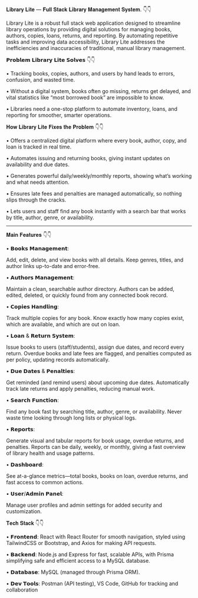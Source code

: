 𝐋𝐢𝐛𝐫𝐚𝐫𝐲 𝐋𝐢𝐭𝐞 — 𝐅𝐮𝐥𝐥 𝐒𝐭𝐚𝐜𝐤 𝐋𝐢𝐛𝐫𝐚𝐫𝐲 𝐌𝐚𝐧𝐚𝐠𝐞𝐦𝐞𝐧𝐭 𝐒𝐲𝐬𝐭𝐞𝐦. 👇👇

Library Lite is a robust full stack web application designed to streamline library operations by providing digital solutions for managing books, authors, copies, loans, returns, and reporting. By automating repetitive tasks and improving data accessibility, Library Lite addresses the inefficiencies and inaccuracies of traditional, manual library management.

𝗣𝗿𝗼𝗯𝗹𝗲𝗺 𝗟𝗶𝗯𝗿𝗮𝗿𝘆 𝗟𝗶𝘁𝗲 𝗦𝗼𝗹𝘃𝗲𝘀 👇👇

•⁠  ⁠Tracking books, copies, authors, and users by hand leads to errors, confusion, and wasted time.

•⁠  ⁠Without a digital system, books often go missing, returns get delayed, and vital statistics like “most borrowed book” are impossible to know.

•⁠  ⁠Libraries need a one-stop platform to automate inventory, loans, and reporting for smoother, smarter operations. 

𝐇𝐨𝐰 𝐋𝐢𝐛𝐫𝐚𝐫𝐲 𝐋𝐢𝐭𝐞 𝐅𝐢𝐱𝐞𝐬 𝐭𝐡𝐞 𝐏𝐫𝐨𝐛𝐥𝐞𝐦 👇👇

•⁠  ⁠Offers a centralized digital platform where every book, author, copy, and loan is tracked in real time.

•⁠  ⁠Automates issuing and returning books, giving instant updates on availability and due dates.

•⁠  ⁠Generates powerful daily/weekly/monthly reports, showing what’s working and what needs attention.

•⁠  ⁠Ensures late fees and penalties are managed automatically, so nothing slips through the cracks.

•⁠  ⁠Lets users and staff find any book instantly with a search bar that works by title, author, genre, or availability.

---
𝐌𝐚𝐢𝐧 𝐅𝐞𝐚𝐭𝐮𝐫𝐞𝐬 👇👇

•⁠  ⁠𝗕𝗼𝗼𝗸𝘀 𝗠𝗮𝗻𝗮𝗴𝗲𝗺𝗲𝗻𝘁:

Add, edit, delete, and view books with all details. Keep genres, titles, and author links up-to-date and error-free.

•⁠  𝗔𝘂𝘁𝗵𝗼𝗿𝘀 𝗠𝗮𝗻𝗮𝗴𝗲𝗺𝗲𝗻𝘁:

Maintain a clean, searchable author directory. Authors can be added, edited, deleted, or quickly found from any connected book record.

•⁠  ⁠𝗖𝗼𝗽𝗶𝗲𝘀 𝗛𝗮𝗻𝗱𝗹𝗶𝗻𝗴:

Track multiple copies for any book. Know exactly how many copies exist, which are available, and which are out on loan.

•⁠  ⁠𝗟𝗼𝗮𝗻 & 𝗥𝗲𝘁𝘂𝗿𝗻 𝗦𝘆𝘀𝘁𝗲𝗺:

Issue books to users (staff/students), assign due dates, and record every return. Overdue books and late fees are flagged, and penalties computed as per policy, updating records automatically.

•⁠  ⁠𝗗𝘂𝗲 𝗗𝗮𝘁𝗲𝘀 & 𝗣𝗲𝗻𝗮𝗹𝘁𝗶𝗲𝘀:

Get reminded (and remind users) about upcoming due dates. Automatically track late returns and apply penalties, reducing manual work.

•⁠  𝗦𝗲𝗮𝗿𝗰𝗵 𝗙𝘂𝗻𝗰𝘁𝗶𝗼𝗻:

Find any book fast by searching title, author, genre, or availability. Never waste time looking through long lists or physical logs.

•⁠  ⁠𝗥𝗲𝗽𝗼𝗿𝘁𝘀:

Generate visual and tabular reports for book usage, overdue returns, and penalties. Reports can be daily, weekly, or monthly, giving a fast overview of library health and usage patterns.

•⁠  ⁠𝗗𝗮𝘀𝗵𝗯𝗼𝗮𝗿𝗱:

See at-a-glance metrics—total books, books on loan, overdue returns, and fast access to common actions.

•⁠  ⁠𝗨𝘀𝗲𝗿/𝗔𝗱𝗺𝗶𝗻 𝗣𝗮𝗻𝗲𝗹:

Manage user profiles and admin settings for added security and customization.


𝐓𝐞𝐜𝐡 𝐒𝐭𝐚𝐜𝐤 👇👇

•⁠  ⁠𝗙𝗿𝗼𝗻𝘁𝗲𝗻𝗱: React with React Router for smooth navigation, styled using TailwindCSS or Bootstrap, and Axios for making API requests.

•⁠  ⁠𝗕𝗮𝗰𝗸𝗲𝗻𝗱: Node.js and Express for fast, scalable APIs, with Prisma simplifying safe and efficient access to a MySQL database.

•⁠  𝗗𝗮𝘁𝗮𝗯𝗮𝘀𝗲: MySQL (managed through Prisma ORM).

•⁠  𝗗𝗲𝘃 𝗧𝗼𝗼𝗹𝘀: Postman (API testing), VS Code, GitHub for tracking and collaboration

